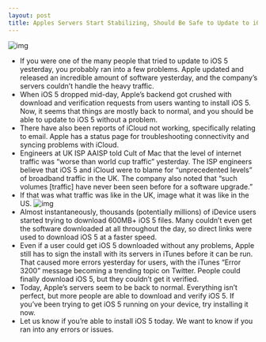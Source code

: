 ```yaml
---
layout: post
title: Apples Servers Start Stabilizing, Should Be Safe to Update to iOS 5
---
```

![img](http://media.idownloadblog.com/wp-content/uploads/2011/10/overview_hero-e1318378369992.png)
* If you were one of the many people that tried to update to iOS 5 yesterday, you probably ran into a few problems. Apple updated and released an incredible amount of software yesterday, and the company’s servers couldn’t handle the heavy traffic.
* When iOS 5 dropped mid-day, Apple’s backend got crushed with download and verification requests from users wanting to install iOS 5. Now, it seems that things are mostly back to normal, and you should be able to update to iOS 5 without a problem.
* There have also been reports of iCloud not working, specifically relating to email. Apple has a status page for troubleshooting connectivity and syncing problems with iCloud.
* Engineers at UK ISP AAISP told Cult of Mac that the level of internet traffic was “worse than world cup traffic” yesterday. The ISP engineers believe that iOS 5 and iCloud were to blame for “unprecedented levels” of broadband traffic in the UK. The company also noted that “such volumes [traffic] have never been seen before for a software upgrade.”
* If that was what traffic was like in the UK, image what it was like in the US.
![img](http://media.idownloadblog.com/wp-content/uploads/2011/10/Screen-Shot-2011-10-12-at-4.59.04-PM-e1318453259302.png)
* Almost instantaneously, thousands (potentially millions) of iDevice users started trying to download 600MB+ iOS 5 files. Many couldn’t even get the software downloaded at all throughout the day, so direct links were used to download iOS 5 at a faster speed.
* Even if a user could get iOS 5 downloaded without any problems, Apple still has to sign the install with its servers in iTunes before it can be run. That caused more errors yesterday for users, with the iTunes “Error 3200” message becoming a trending topic on Twitter. People could finally download iOS 5, but they couldn’t get it verified.
* Today, Apple’s servers seem to be back to normal. Everything isn’t perfect, but more people are able to download and verify iOS 5. If you’ve been trying to get iOS 5 running on your device, try installing it now.
* Let us know if you’re able to install iOS 5 today. We want to know if you ran into any errors or issues.

